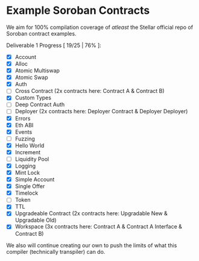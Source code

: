 # Example Soroban Contracts

We aim for 100% compilation coverage of _atleast_ the Stellar official repo of Soroban contract examples.

Deliverable 1 Progress [ 19/25 | 76% ]:
* [x] Account
* [x] Alloc
* [x] Atomic Multiswap
* [x] Atomic Swap
* [x] Auth
* [ ] Cross Contract (2x contracts here: Contract A & Contract B)
* [x] Custom Types
* [ ] Deep Contract Auth
* [ ] Deployer (2x contracts here: Deployer Contract & Deployer Deployer)
* [x] Errors
* [x] Eth ABI
* [x] Events
* [ ] Fuzzing
* [x] Hello World
* [x] Increment
* [ ] Liquidity Pool
* [x] Logging
* [x] Mint Lock
* [x] Simple Account
* [x] Single Offer
* [x] Timelock
* [ ] Token
* [x] TTL
* [x] Upgradeable Contract (2x contracts here: Upgradable New & Upgradable Old)
* [x] Workspace (3x contracts here: Contract A & Contract A Interface & Contract B)

We also will continue creating our own to push the limits of what this compiler (technically transpiler) can do.
